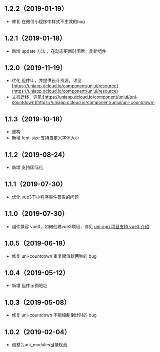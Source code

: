 ## 1.2.2（2019-01-19）
- 修复 在微信小程序中样式不生效的bug
## 1.2.1（2019-01-18）
- 新增 update 方法 ，在动态更新时间后，刷新组件
## 1.2.0（2019-11-19）
- 优化 组件UI，并提供设计资源，详见:[https://uniapp.dcloud.io/component/uniui/resource](https://uniapp.dcloud.io/component/uniui/resource)
- 文档迁移，详见:[https://uniapp.dcloud.io/component/uniui/uni-countdown](https://uniapp.dcloud.io/component/uniui/uni-countdown)
## 1.1.3（2019-10-18）
- 重构
- 新增 font-size 支持自定义字体大小
## 1.1.2（2019-08-24）
- 新增 支持国际化
## 1.1.1（2019-07-30）
- 优化 vue3下小程序事件警告的问题
## 1.1.0（2019-07-30）
- 组件兼容 vue3，如何创建vue3项目，详见 [uni-app 项目支持 vue3 介绍](https://ask.dcloud.net.cn/article/37834)
## 1.0.5（2019-06-18）
- 修复 uni-countdown 重复赋值跳两秒的 bug
## 1.0.4（2019-05-12）
- 新增 组件示例地址
## 1.0.3（2019-05-08）
- 修复 uni-countdown 不能控制倒计时的 bug
## 1.0.2（2019-02-04）
- 调整为uni_modules目录规范

